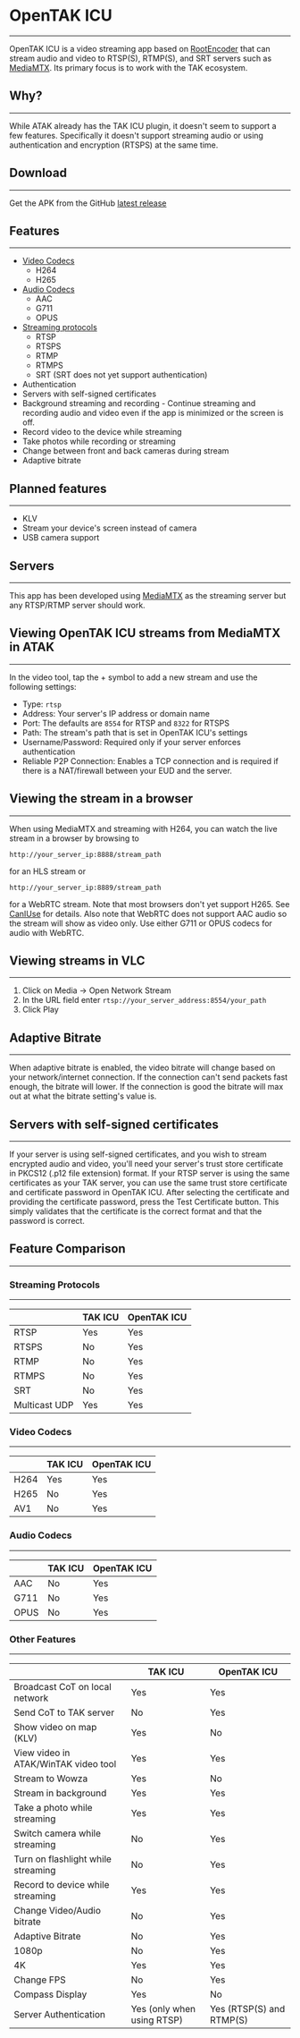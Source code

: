 # OpenTAK ICU

***

OpenTAK ICU is a video streaming app based on [RootEncoder](https://github.com/pedroSG94/RootEncoder) 
that can stream audio and video to RTSP(S), RTMP(S), and SRT servers such as 
[MediaMTX](https://github.com/bluenviron/mediamtx). Its primary focus is to work with the TAK ecosystem.

## Why?

***

While ATAK already has the TAK ICU plugin, it doesn't seem to support a few features. Specifically
it doesn't support streaming audio or using authentication and encryption (RTSPS) at the same time.

## Download

***

Get the APK from the GitHub [latest release](https://github.com/brian7704/OpenTAK_ICU/releases/latest)

## Features

***

- [Video Codecs](video_codecs.md)
    - H264
    - H265
- [Audio Codecs](audio_codecs.md)
    - AAC
    - G711
    - OPUS
- [Streaming protocols](streaming_protocols.md)
    - RTSP
    - RTSPS
    - RTMP
    - RTMPS
    - SRT (SRT does not yet support authentication)
- Authentication
- Servers with self-signed certificates
- Background streaming and recording - Continue streaming and recording audio and video even if the app
is minimized or the screen is off.
- Record video to the device while streaming
- Take photos while recording or streaming
- Change between front and back cameras during stream
- Adaptive bitrate

## Planned features

***

- KLV
- Stream your device's screen instead of camera
- USB camera support

## Servers

***

This app has been developed using [MediaMTX](https://github.com/bluenviron/mediamtx) as the 
streaming server but any RTSP/RTMP server should work.

## Viewing OpenTAK ICU streams from MediaMTX in ATAK

***

In the video tool, tap the + symbol to add a new stream and use the following settings:

- Type: `rtsp`
- Address: Your server's IP address or domain name
- Port: The defaults are `8554` for RTSP and `8322` for RTSPS
- Path: The stream's path that is set in OpenTAK ICU's settings
- Username/Password: Required only if your server enforces authentication
- Reliable P2P Connection: Enables a TCP connection and is required if there is a NAT/firewall
  between your EUD and the server.

## Viewing the stream in a browser

***

When using MediaMTX and streaming with H264, you can watch the live stream in a browser by browsing to

`http://your_server_ip:8888/stream_path` 

for an HLS stream or

`http://your_server_ip:8889/stream_path`

for a WebRTC stream. Note that most browsers don't yet
support H265. See [CanIUse](https://caniuse.com/hevc) for details. Also note that WebRTC does not
support AAC audio so the stream will show as video only. Use either G711 or OPUS codecs for audio with WebRTC.

## Viewing streams in VLC

***

1. Click on Media -> Open Network Stream
2. In the URL field enter `rtsp://your_server_address:8554/your_path`
3. Click Play

## Adaptive Bitrate

***

When adaptive bitrate is enabled, the video bitrate will change based on your network/internet connection.
If the connection can't send packets fast enough, the bitrate will lower. If the connection is good
the bitrate will max out at what the bitrate setting's value is.

## Servers with self-signed certificates

***

If your server is using self-signed certificates, and you wish to stream encrypted audio and video,
you'll need your server's trust store certificate in PKCS12 (.p12 file extension) format. If your 
RTSP server is using the same certificates as your TAK server, you can use the same trust store 
certificate and certificate password in OpenTAK ICU. After selecting the certificate and providing
the certificate password, press the Test Certificate button. This simply validates that the certificate
is the correct format and that the password is correct.

## Feature Comparison

***

### Streaming Protocols

***

| | TAK ICU |OpenTAK ICU|
|-|---------|---|
|RTSP|Yes|Yes|
|RTSPS|No|Yes|
|RTMP|No|Yes|
|RTMPS|No|Yes|
|SRT|No|Yes|
|Multicast UDP|Yes|Yes|

### Video Codecs

***

| | TAK ICU |OpenTAK ICU|
|---|---------|---|
|H264| Yes     |Yes|
|H265| No      |Yes|
|AV1|No|Yes|

### Audio Codecs

***

| | TAK ICU|OpenTAK ICU|
|---|---|---|
|AAC|No|Yes|
|G711|No|Yes|
|OPUS|No|Yes|

### Other Features

***

| |TAK ICU|OpenTAK ICU|
|---|---|---|
|Broadcast CoT on local network|Yes|Yes|
|Send CoT to TAK server|No|Yes|
|Show video on map (KLV)|Yes|No|
|View video in ATAK/WinTAK video tool|Yes|Yes|
|Stream to Wowza|Yes|No|
|Stream in background|Yes|Yes|
|Take a photo while streaming|Yes|Yes|
|Switch camera while streaming|No|Yes|
|Turn on flashlight while streaming|No|Yes|
|Record to device while streaming|Yes|Yes|
|Change Video/Audio bitrate|No|Yes|
|Adaptive Bitrate|No|Yes|
|1080p|No|Yes|
|4K|Yes|Yes|
|Change FPS|No|Yes|
|Compass Display|Yes|No|
|Server Authentication|Yes (only when using RTSP)|Yes (RTSP(S) and RTMP(S)|